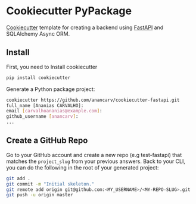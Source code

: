 # Cookiecutter PyPackage

[Cookiecutter](https://github.com/cookiecutter/cookiecutter) template for creating a backend using [FastAPI](https://github.com/tiangolo/fastapi) and SQLAlchemy Async ORM.


## Install
First, you need to Install cookiecutter
```bash
pip install cookiecutter
```

Generate a Python package project:
```bash
cookiecutter https://github.com/anancarv/cookiecutter-fastapi.git
full_name [Ananias CARVALHO]:
email [carvalhoananias@example.com]:
github_username [anancarv]:
...
```

## Create a GitHub Repo
Go to your GitHub account and create a new repo (e.g  test-fastapi) that matches the `project_slug` from your previous answers.
Back to your CLI, you can do the following in the root of your generated project:
```bash
git add .
git commit -m "Initial skeleton."
git remote add origin git@github.com:<MY_USERNAME>/<MY-REPO-SLUG>.git
git push -u origin master
```
